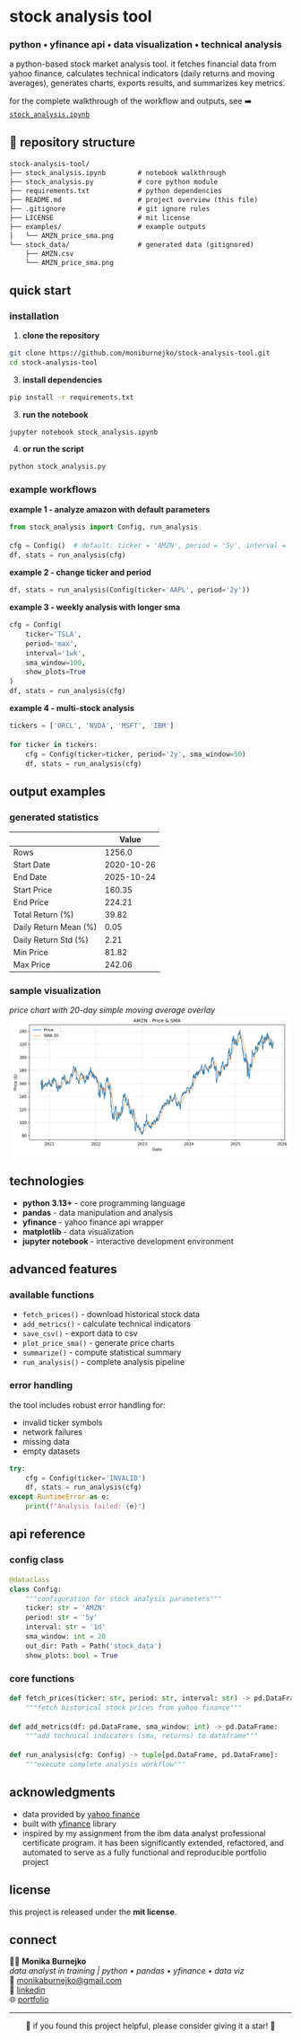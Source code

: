 # stock analysis tool
### python • yfinance api • data visualization • technical analysis

a python-based stock market analysis tool.
it fetches financial data from yahoo finance, calculates technical indicators (daily returns and moving averages), generates charts, exports results, and summarizes key metrics.

for the complete walkthrough of the workflow and outputs, see ➡️ [`stock_analysis.ipynb`](./stock_analysis.ipynb)

## 📁 repository structure
```
stock-analysis-tool/
├── stock_analysis.ipynb        # notebook walkthrough
├── stock_analysis.py           # core python module
├── requirements.txt            # python dependencies
├── README.md                   # project overview (this file)
├── .gitignore                  # git ignore rules
├── LICENSE                     # mit license
├── examples/                   # example outputs
│   └── AMZN_price_sma.png
└── stock_data/                 # generated data (gitignored)
    ├── AMZN.csv
    └── AMZN_price_sma.png
```

## quick start
### installation
1. **clone the repository**
```bash
git clone https://github.com/moniburnejko/stock-analysis-tool.git
cd stock-analysis-tool
```
3. **install dependencies**
```bash
pip install -r requirements.txt
```
3. **run the notebook**
```bash
jupyter notebook stock_analysis.ipynb
```
4. **or run the script**
```bash
python stock_analysis.py
```
    
### example workflows
**example 1 - analyze amazon with default parameters**
```python
from stock_analysis import Config, run_analysis

cfg = Config()  # default: ticker = 'AMZN', period = '5y', interval = '1d', sma_window = 20, our_dir = Path('stock_data'), show_plots = True
df, stats = run_analysis(cfg)
```
**example 2 - change ticker and period**
```python
df, stats = run_analysis(Config(ticker='AAPL', period='2y'))
```
**example 3 - weekly analysis with longer sma**
```python
cfg = Config(
    ticker='TSLA',
    period='max',
    interval='1wk',
    sma_window=100,
    show_plots=True
)
df, stats = run_analysis(cfg)
```
**example 4 - multi-stock analysis**
```python
tickers = ['ORCL', 'NVDA', 'MSFT', 'IBM']

for ticker in tickers:
    cfg = Config(ticker=ticker, period='2y', sma_window=50)
    df, stats = run_analysis(cfg)
```

## output examples
### generated statistics
|                    | Value       |
|------------------------|-------------|
| Rows                   | 1256.0      |
| Start Date             | 2020-10-26  |
| End Date               | 2025-10-24  |
| Start Price            | 160.35      |
| End Price              | 224.21      |
| Total Return (%)       | 39.82       |
| Daily Return Mean (%)  | 0.05        |
| Daily Return Std (%)   | 2.21        |
| Min Price              | 81.82       |
| Max Price              | 242.06      |
### sample visualization
*price chart with 20-day simple moving average overlay*
![example chart](examples/AMZN_price_sma.png)

## technologies
- **python 3.13+** - core programming language
- **pandas** - data manipulation and analysis
- **yfinance** - yahoo finance api wrapper
- **matplotlib** - data visualization
- **jupyter notebook** - interactive development environment

## advanced features
### available functions
- `fetch_prices()` - download historical stock data
- `add_metrics()` - calculate technical indicators
- `save_csv()` - export data to csv
- `plot_price_sma()` - generate price charts
- `summarize()` - compute statistical summary
- `run_analysis()` - complete analysis pipeline

### error handling
the tool includes robust error handling for:
- invalid ticker symbols
- network failures
- missing data
- empty datasets

```python
try:
    cfg = Config(ticker='INVALID')
    df, stats = run_analysis(cfg)
except RuntimeError as e:
    print(f"Analysis failed: {e}")
```

## api reference
### config class
```python
@dataclass
class Config:
    """configuration for stock analysis parameters"""
    ticker: str = 'AMZN'
    period: str = '5y'
    interval: str = '1d'
    sma_window: int = 20
    out_dir: Path = Path('stock_data')
    show_plots: bool = True
```
### core functions
```python
def fetch_prices(ticker: str, period: str, interval: str) -> pd.DataFrame:
    """fetch historical stock prices from yahoo finance"""
    
def add_metrics(df: pd.DataFrame, sma_window: int) -> pd.DataFrame:
    """add technical indicators (sma, returns) to dataframe"""
    
def run_analysis(cfg: Config) -> tuple[pd.DataFrame, pd.DataFrame]:
    """execute complete analysis workflow"""
```

## acknowledgments
- data provided by [yahoo finance](https://finance.yahoo.com/)
- built with [yfinance](https://github.com/ranaroussi/yfinance) library
- inspired by my assignment from the ibm data analyst professional certificate program. it has been significantly extended, refactored, and automated to serve as a fully functional and reproducible portfolio project

## license
this project is released under the **mit license**.  

## connect
👩‍💻 **Monika Burnejko**  
*data analyst in training | python • pandas • yfinance • data viz*
<br>📧 [monikaburnejko@gmail.com](mailto:monikaburnejko@gmail.com)  
💼 [linkedin](https://www.linkedin.com/in/monika-burnejko-9301a1357)  
🌐 [portfolio](https://www.notion.so/monikaburnejko/Data-Analytics-Portfolio-2761bac67ca9807298aee038976f0085?pvs=9)

---
<p align="center">
🌟 if you found this project helpful, please consider giving it a star! 🌟
</p>
